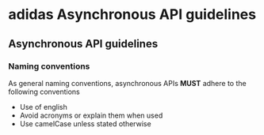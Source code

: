# adidas Asynchronous API guidelines

## Asynchronous API guidelines

### Naming conventions

As general naming conventions, asynchronous APIs **MUST** adhere to the following conventions

- Use of english
- Avoid acronyms or explain them when used
- Use camelCase unless stated otherwise